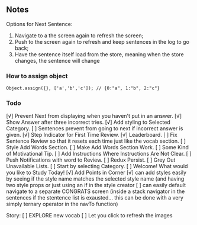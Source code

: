 ## Notes

Options for Next Sentence:
1. Navigate to a the screen again to refresh the screen;
2. Push to the screen again to refresh and keep sentences in the log to go back;
3. Have the sentence itself load from the store, meaning when the store changes, the sentence will change


### How to assign object
```
Object.assign({}, ['a','b','c']); // {0:"a", 1:"b", 2:"c"}
```


### Todo

[√] Prevent Next from displaying when you haven't put in an answer.
[√] Show Answer after three incorrect tries.
[√] Add styling to Selected Category.
[ ] Sentences prevent from going to next if incorrect answer is given.
[√] Step Indicator for First Time Review.
[√] Leaderboard.
[ ] Fix Sentence Review so that it resets each time just like the vocab section.
[ ] Style Add Words Section.
[ ] Make Add Words Section Work.
[ ] Some Kind of Motivational Tip.
[ ] Add Instructions Where Instructions Are Not Clear. 
[ ] Push Notifications with word to Review.
[ ] Redux Persist.
[ ] Grey Out Unavailable Lists.
[ ] Start by selecting Category.
[ ] Welcome! What would you like to Study Today!
[√] Add Points in Corner
[√] can add styles easily by seeing if the style name matches the selected style name (and having two style props or just using an if in the style creator
[ ] can easily default navigate to a separate CONGRATS screen (inside a stack navigator in the sentences if the stentence list is exausted... this can be done with a very simply ternary operator in the navTo function)

Story:
[ ] EXPLORE new vocab
[ ] Let you click to refresh the images